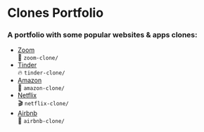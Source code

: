 # Clones Portfolio

### A portfolio with some popular websites & apps clones:

- [Zoom](https://zoom.us/) <br />
  📡 `zoom-clone/`
- [Tinder](https://tinder.com/) <br />
  🔥 `tinder-clone/`
- [Amazon](https://amazon.com/) <br />
  🛒 `amazon-clone/`
- [Netflix](https://www.netflix.com/) <br />
  🎬 `netflix-clone/`
- [Airbnb](https://www.airbnb.com/) <br />
  🏡 `airbnb-clone/`
